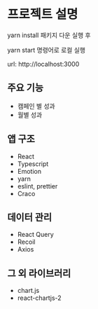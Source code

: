 # 프로젝트 설명

yarn install 패키지 다운 실행 후

yarn start 명령어로 로컬 실행

url: http://localhost:3000

## 주요 기능

- 캠페인 별 성과
- 월별 성과

## 앱 구조

- React
- Typescript
- Emotion
- yarn
- eslint, prettier
- Craco

## 데이터 관리

- React Query
- Recoil
- Axios

## 그 외 라이브러리

- chart.js
- react-chartjs-2
